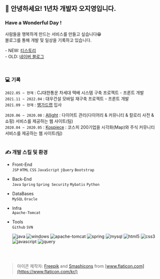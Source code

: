 <!--## 🏃‍♀️오늘도 목표를 향해 달리는 중🏃‍♀️-->
## 👋 안녕하세요! 1년차 개발자 오지영입니다. 
### Have a Wonderful Day !
사람들을 행복하게 만드는 서비스를 만들고 싶습니다😁  
블로그를 통해 개발 및 일상을 기록하고 있습니다.  
<!-- \- NEW: [깃허브 블로그](https://dev-jiyoung-oh.github.io) -->
\- NEW: [티스토리](https://dev-ohjy.tistory.com)  
\- OLD: [네이버 블로그](https://blog.naver.com/aa991102)

<!--저는 이런 사람이 되고싶습니다
- <strong>어떤 상황에서든 해낼거라는 믿음을 주는 사람</strong>
- <strong>밝은 에너지를 주는 사람</strong>
- <strong>꾸준히 발전하는 사람</strong>-->
<br>

### 💻 기록
```2022.05 ~ 현재``` : CJ대한통운 차세대 택배 시스템 구축 프로젝트 - 프론트 개발  
```2021.11 ~ 2022.04``` : 대우건설 모바일 재구축 프로젝트 - 프론트 개발  
```2021.09 ~ 현재``` : [뱅가드랩](http://www.vanguardlab.net) 입사  
<!-- ```2021.04 ~ 현재``` : [Myver](https://github.com/aa991102/myver) : 쪽지, 블로그 서비스를 제공하는 웹 사이트(개인) --> 
```2020.06 ~ 2020.08``` : [Allight](https://github.com/aa991102/allight) : 다이어트 관리(다이어리 & 커뮤니티 & 칼로리 사전 & 쇼핑) 서비스를 제공하는 웹 사이트(팀)  
```2020.04 ~ 2020.05``` : [Kospiece](https://github.com/aa991102/kospiece) : 코스피 200기업을 시각화(Map)와 주식 커뮤니티 서비스를 제공하는 웹 사이트(팀)  
<br>

### ✍ 개발 스킬 및 환경
- Front-End<br>
```JSP``` ```HTML``` ```CSS``` ```JavaScript``` ```jQuery``` ```Bootstrap```
- Back-End<br>
```Java``` ```Spring``` ```Spring Security``` ```Mybatis``` ```Python```
- DataBases<br>
```MySQL``` ```Oracle``` 
- Infra<br>
```Apache-Tomcat```
- Tools<br>
```Github``` ```SVN```

  ![java](./icons/java.png) ![windows](./icons/windows.png) ![apache-tomcat](./icons/apache-tomcat.png) ![spring](./icons/spring.png) ![mysql](./icons/mysql.png) ![html5](./icons/html5.png) ![css3](./icons/css3.png) ![javascript](./icons/javascript.png) ![jquery](./icons/jquery.png)

<!--
- 😊 익숙한 아이들<br>
![java](./icons/java.png) ![windows](./icons/windows.png) ![apache-tomcat](./icons/apache-tomcat.png) ![spring](./icons/spring.png) ![mysql](./icons/mysql.png) ![html5](./icons/html5.png) ![css3](./icons/css3.png) ![javascript](./icons/javascript.png) ![jquery](./icons/jquery.png)

- 🤔 아직 어색한 아이들<br>
![python](./icons/python.png) ![tensorflow](./icons/tensorflow.png) ![oracle](./icons/oracle.png) ![hadoop](./icons/hadoop.png)

- 🤩 친해지고 싶은 아이들<br>
![linux](./icons/linux.png) ![android](./icons/android.png)

<br/><br/>
-->

<br><br>

> 아이콘 제작자: [Freepik](https://www.freepik.com) and [Smashicons](https://smashicons.com/) from [www.flaticon.com](https://www.flaticon.com/kr/)
